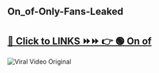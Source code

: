 
 ## On_of-Only-Fans-Leaked

# <h2><a href="https://clipsfans.com/On_of&ref=git">🔗 Click to LINKS ⏩⏩ 👉 🟢 On of </a></h2>

<a href="https://clipsfans.com/On_of&ref=git" rel="nofollow" data-target="animated-image.originalLink"><img src="https://i.ibb.co.com/xMMVF88/686577567.gif" alt="Viral Video Original" style="max-width: 100%; display: inline-block;" data-target="animated-image.originalImage"></a>
